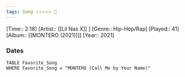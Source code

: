 ```yaml
---
tags: Song ⭐⭐⭐⭐⭐ 💛
---
```

[Time:: 2:18]
[Artist:: [[Lil Nas X]] ]
[Genre:: Hip-Hop/Rap]
[Played:: 41]
[Album:: [[MONTERO (2021)]]]
[Year:: 2021]
### Dates
````dataview
TABLE Favorite_Song
WHERE Favorite_Song = "MONTERO (Call Me by Your Name)"
````